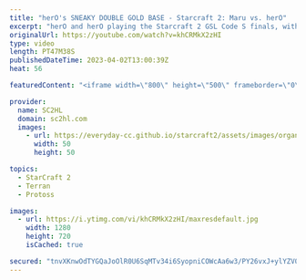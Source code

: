 ```yaml
---
title: "herO's SNEAKY DOUBLE GOLD BASE - Starcraft 2: Maru vs. herO"
excerpt: "herO and herO playing the Starcraft 2 GSL Code S finals, with hero going for a sneaky build in the first game.   Match: maru vs. herO Tournament: GSL Code S 2022 - Season 2 VODs: https://www.youtube.com/channel/UCK5eBtuoj_HkdXKHNmBLAXg  ► Enjoy the content? Buy me a coffee! https://www.ko-fi.com/SC2HL"
originalUrl: https://youtube.com/watch?v=khCRMkX2zHI
type: video
length: PT47M38S
publishedDateTime: 2023-04-02T13:00:39Z
heat: 56

featuredContent: "<iframe width=\"800\" height=\"500\" frameborder=\"0\" src=\"https://www.youtube.com/embed/khCRMkX2zHI\" allow=\"accelerometer; autoplay; encrypted-media; gyroscope; picture-in-picture\" allowfullscreen></iframe>"

provider:
  name: SC2HL
  domain: sc2hl.com
  images:
    - url: https://everyday-cc.github.io/starcraft2/assets/images/organizations/sc2hl.com-50x50.jpg
      width: 50
      height: 50

topics:
  - StarCraft 2
  - Terran
  - Protoss

images:
  - url: https://i.ytimg.com/vi/khCRMkX2zHI/maxresdefault.jpg
    width: 1280
    height: 720
    isCached: true

secured: "tnvXKnwOdTYGQaJoOlR0U6SqMTv34i6SyopniCOWcAa6w3/PY26vxJ+ylYZV0Ty9qfscwWC1pDNY0DZQbZmZQbHUqZWnKnW9ZfzOF+lHTniWQQ/10rCt80vCLReX/aLDuV6ie8f0/AP+ywOCG38BFJdS+xU2UzZQzhWicw6ydKVGISpo/kpciS/5JtCh8m7VaCWQdcn3vtAbFkagWB85pMZOxIpbf4zLOWhTVShyUIbro1I9YVwTtBMmMpsdanddVbxCp/gufLeGQa0E1JgxfvZOXaB6MMFlkDFMktOdCB5HALXoCqcU0unBE/z8SEBr9Ess9LecCx5GRVI9qNNLp1rej5lrjP0+FePtOtVKBhs+zhOoaQMIWxDZ3YupvU/WvJct5NPyV124r1bRe3XsAXpFUdhprk1w7t8p3IsEDDiqsboA+bhm5Sy2ftA8WH1H;8qJ7MdmOinTDOZ0ShTbEig=="
---
```


